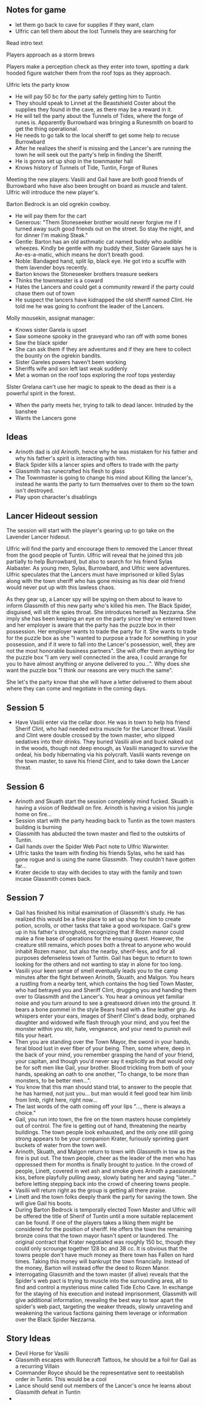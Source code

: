 ## Notes for game

- let them go back to cave for supplies if they want, clam
- Ulfric can tell them about the lost Tunnels they are searching for

Read intro text

Players approach as a storm brews

Players make a perception check as they enter into town, spotting a dark hooded figure watcher them from the roof tops as they approach.

Ulfric lets the party know

- He will pay 50 bc for the party safely getting him to Tuntin
- They should speak to Linnet at the Beastshield Coster about the supplies they found in the cave, as there may be a reward in it.
- He will tell the party about the Tunnels of Tides, where the forge of runes is. Apparently Burrowbard was bringing a Runesmith on board to get the thing operational.
- He needs to go talk to the local sheriff to get some help to recuse Burrowbard
- After he realizes the sherif is missing and the Lancer's are running the town he will seek out the party's help in finding the Sheriff.
- He is gonna set up shop in the townmaster hall
- Knows history of Tunnels of Tide, Tuntin, Forge of Runes

Meeting the new players:
Vasilii and Gail have are both good friends of Burrowbard who have also been brought on board as muscle and talent. Ulfric will introduce the new player's.

Barton Bedrock is an old ogrekin cowboy.

- He will pay them for the cart
- Generous: "Them Stoneseeker brother would never forgive me if I turned away such good friends out on the street. So stay the night, and for dinner I'm making Steak."
- Gentle: Barton has an old asthmatic cat named buddy who audible wheezes. Kindly be gentle with my buddy their, Sister Garaele says he is Ae-es-a-matic, which means he don't breath good.
- Noble: Bandaged hand, split lip, black eye. He got into a scuffle with them lavender boys recently.
- Barton knows the Stoneseeker brothers treasure seekers
- Thinks the townmaster is a coward
- Hates the Lancers and could get a community reward if the party could chase them out of town
- He suspect the lancers have kidnapped the old sheriff named Clint. He told me he was going to confront the leader of the Lancers.

Molly mousekin, assignat manager:

- Knows sister Garela is upset
- Saw someone spooky in the graveyard who ran off with some bones
- Saw the black spider
- She can ask them if they are adventures and if they are here to collect the bounty on the ogrekin bandits.
- Sister Gareles powers haven't been working
- Sheriffs wife and son left last weak suddenly
- Met a woman on the roof tops exploring the roof tops yesterday

SIster Grelana can't use her magic to speak to the dead as their is a powerful spirit in the forest.

- When the party meets her, trying to talk to dead lancer. Intruded by the banshee
- Wants the Lancers gone

## Ideas

- Arinoth dad is old Arinoth, hence why he was mistaken for his father and why his father's spirit is interacting with him.
- Black Spider kills a lancer spies and offers to trade with the party
- Glassmith has runecrafted his flesh to glass
- The Townmaster is going to change his mind about Killing the lancer's, instead he wants the party to turn themselves over to them so the town isn't destroyed.
- Play upon character's disablings

## Lancer Hideout session

The session will start with the player's gearing up to go take on the Lavender Lancer hideout.

Ulfric will find the party and encourage them to removed the Lancer threat from the good people of Tuntin. Ulfric will reveal that he joined this job partially to help Burrowbard, but also to search for his friend Sylas Alabaster. As young men, Sylas, Burrowbard, and Ulfric were adventures. Ulfric speculates that the Lancers must have imprisoned or killed Sylas along with the town sheriff who has gone missing as his dear old friend would never put up with this lawless chaos.

As they gear up, a Lancer spy will be spying on them about to leave to inform Glassmith of this new party who's killed his men. The Black Spider, disguised, will slit the spies throat. She introduces herself as Nezzarna. She imply she has been keeping an eye on the party since they've entered town and her employer is aware that the party has the puzzle box in their possession. Her employer wants to trade the party for it. She wants to trade for the puzzle box as she "I wanted to purpose a trade for something in your possession, and if it were to fall into the Lancer's possession, well, they are not the most honorable business partners". She will offer them anything for the puzzle box "I am very well connected in the area, I could arrange for you to have almost anything or anyone delivered to you...". Why does she want the puzzle box "I think our reasons are very much the same".

She let's the party know that she will have a letter delivered to them about where they can come and negotiate in the coming days.

## Session 5

- Have Vasilii enter via the cellar door. He was in town to help his friend Sherif Clint, who had needed extra muscle for the Lancer threat. Vasilii and Clint were double crossed by the town master, who slipped sedatives into their drinks. They buried Vasilii alive and buck naked out in the woods, though not deep enough, as Vasilii managed to survive the ordeal, his body hibernating via his polycraft. Vasilii wants revenge on the town master, to save his friend Clint, and to take down the Lancer threat.

## Session 6

- Arinoth and Skuath start the session completely mind fucked. Skuath is having a vision of Reddwall on fire. Arinoth is having a vision his jungle home on fire...
- Session start with the party heading back to Tuntin as the town masters building is burning
- Glassmith has abducted the town master and fled to the outskirts of Tuntin.
- Gail hands over the Spider Web Pact note to Ulfric Warwinter.
- Ulfric tasks the team with finding his friends Sylas, who he said has gone rogue and is using the name Glassmith. They couldn't have gotten far...
- Krater decide to stay with decides to stay with the family and town incase Glassmith comes back.

## Session 7

- Gail has finished his initial examination of Glassmith's study. He has realized this would be a fine place to set up shop for him to create potion, scrolls, or other tasks that take a good workspace. Gail's grew up in his father's stronghold, recognizing that if Rozen manor could make a fine base of operations for the ensuing quest. However, the creature still remains, which poses both a threat to anyone who would inhabit Rozen manor, but also the nearby, sherif-less, and for all purposes defenseless town of Tuntin. Gail has begun to return to town looking for the others and not wanting to stay in alone for too long.
- Vasilii your keen sense of smell eventually leads you to the camp minutes after the fight between Arinoth, Skuath, and Malgon. You hears a rustling from a nearby tent, which contains the hog tied Town Master, who had betrayed you and Sheriff Clint, drugging you and handing them over to Glassmith and the Lancer's. You hear a ominous yet familiar noise and you turn around to see a greatsword driven into the ground. It bears a bone pommel in the style Bears head with a fine leather grip. As whispers enter your ears, images of Sherif Clint's dead body, orphaned daughter and widowed wife flash through your mind, and you feel the monster within you stir, hate, vengeance, and your need to punish evil fills your heart.
- Then you are standing over the Town Mayor, the sword in your hands, feral blood lust in ever fiber of your being. Then, some where, deep in the back of your mind, you remember grasping the hand of your friend, your capitan, and though you'd never say it explicitly as that would only be for soft men like Gail, your brother. Blood trickling from both of your hands, speaking an oath to one another, "To change, to be more than monsters, to be better men...".
- You know that this man should stand trial, to answer to the people that he has harmed, not just you... but man would it feel good tear him limb from limb, right here, right now...
- The last words of the oath coming off your lips "..., there is always a choice."
- Gail, you run into town, the fire on the town masters house completely out of control. The fire is getting out of hand, threatening the nearby buildings. The town people look exhausted, and the only one still going strong appears to be your companion Krater, furiously sprinting giant buckets of water from the town well.
- Arinoth, Skuath, and Malgon return to town with Glassmith in tow as the fire is put out. The town people, cheer as the leader of the men who has oppressed them for months is finally brought to justice. In the crowd of people, Linett, covered in wet ash and smoke gives Arinoth a passionate kiss, before playfully pulling away, slowly bating her and saying "later..." before letting stepping back into the crowd of cheering towns people.
- Vasilii will return right as the group is getting all there praise.
- Linett and the town folks deeply thank the party for saving the town. She will give Gail his boots.
- During Barton Bedrock is temporally elected Town Master and Ulfric will be offered the title of Sherif of Tuntin until a more suitable replacement can be found. If one of the players takes a liking them might be considered for the position of sheriff. He offers the town the remaining bronze coins that the town mayor hasn't spent or laundered. The original contract that Krater negotiated was roughly 150 bc, though they could only scrounge together 128 bc and 38 cc. It is obvious that the towns people don't have much money as there town has Fallen on hard times. Taking this money will bankrupt the town financially. Instead of the money, Barton will instead offer the deed to Rozen Manor.
- Interrogating Glassmith and the town master (if alive) reveals that the Spider's web pact is trying to muscle into the surrounding area, all to find and control a mysterious mine called Tide Echo Cave. In exchange for the staying of his execution and instead imprisonment, Glassmith will give additional information, revealing the best way to tear apart the spider's web pact, targeting the weaker threads, slowly unraveling and weakening the various factions gaining them leverage or information over the Black Spider Nezzarna.

## Story Ideas

- Devil Horse for Vasilii
- Glassmith escapes with Runecraft Tattoos, he should be a foil for Gail as a recurring Villain
- Commander Royce should be the representative sent to reestablish order in Tuntin. This would be a cool
- Lance should send out members of the Lancer's once he learns about Glassmith defeat in Tuntin
-

